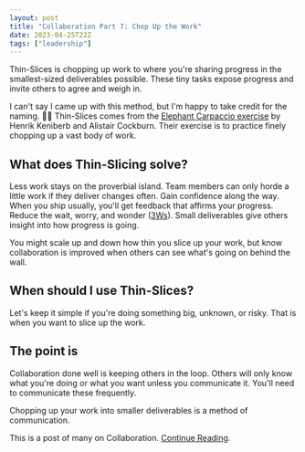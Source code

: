 ```yaml
---
layout: post
title: "Collaboration Part 7: Chop Up the Work"
date: 2023-04-25T22Z
tags: ["leadership"]
---
```


Thin-Slices is chopping up work to where you're sharing progress in the smallest-sized deliverables possible. These tiny tasks expose progress and invite others to agree and weigh in.

I can't say I came up with this method, but I'm happy to take credit for the naming. 🤷‍♂️ Thin-Slices comes from the [Elephant Carpaccio exercise](https://docs.google.com/document/d/1TCuuu-8Mm14oxsOnlk8DqfZAA1cvtYu9WGv67Yj_sSk/pub) by Henrik Keniberb and Alistair Cockburn. Their exercise is to practice finely chopping up a vast body of work.

## What does Thin-Slicing solve?

Less work stays on the proverbial island. Team members can only horde a little work if they deliver changes often.
Gain confidence along the way. When you ship usually, you'll get feedback that affirms your progress.
Reduce the wait, worry, and wonder ([3Ws](/glossary#3Ws)). Small deliverables give others insight into how progress is going.

You might scale up and down how thin you slice up your work, but know collaboration is improved when others can see what's going on behind the wall.

## When should I use Thin-Slices?

Let's keep it simple if you're doing something big, unknown, or risky. That is when you want to slice up the work.

## The point is

Collaboration done well is keeping others in the loop. Others will only know what you're doing or what you want unless you communicate it. You'll need to communicate these frequently.

Chopping up your work into smaller deliverables is a method of communication.

This is a post of many on Collaboration. [Continue Reading](/collaborative-superpowers).
